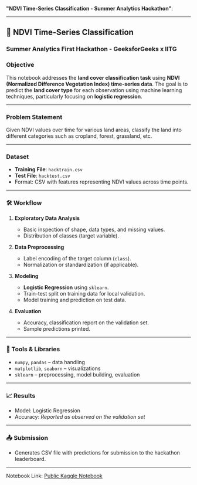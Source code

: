  **"NDVI Time-Series Classification - Summer Analytics Hackathon"**:

---

## 🌱 NDVI Time-Series Classification

### Summer Analytics First Hackathon - GeeksforGeeks x IITG

###  Objective

This notebook addresses the **land cover classification task** using **NDVI (Normalized Difference Vegetation Index) time-series data**. The goal is to predict the **land cover type** for each observation using machine learning techniques, particularly focusing on **logistic regression**.

---

###  Problem Statement

Given NDVI values over time for various land areas, classify the land into different categories such as cropland, forest, grassland, etc.

---

###  Dataset

* **Training File**: `hacktrain.csv`
* **Test File**: `hacktest.csv`
* Format: CSV with features representing NDVI values across time points.

---

### 🛠️ Workflow

1. **Exploratory Data Analysis**

   * Basic inspection of shape, data types, and missing values.
   * Distribution of classes (target variable).

2. **Data Preprocessing**

   * Label encoding of the target column (`class`).
   * Normalization or standardization (if applicable).

3. **Modeling**

   * **Logistic Regression** using `sklearn`.
   * Train-test split on training data for local validation.
   * Model training and prediction on test data.

4. **Evaluation**

   * Accuracy, classification report on the validation set.
   * Sample predictions printed.

---

### 🧪 Tools & Libraries

* `numpy`, `pandas` – data handling
* `matplotlib`, `seaborn` – visualizations
* `sklearn` – preprocessing, model building, evaluation

---

### 📈 Results

* Model: Logistic Regression
* Accuracy: *Reported as observed on the validation set*

---

### 📤 Submission

* Generates CSV file with predictions for submission to the hackathon leaderboard.

---


Notebook Link: [Public Kaggle Notebook](https://www.kaggle.com/code/veerankidevisaisri/notebook318e74244a)


